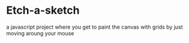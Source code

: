 # Etch-a-sketch
a javascript project where you get to paint the canvas with grids by just moving aroung your mouse
